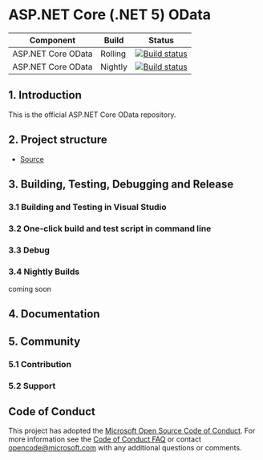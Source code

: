 ASP.NET Core (.NET 5) OData
============= 
Component | Build  | Status 
--------|--------- |---------
ASP.NET Core OData|Rolling | [![Build status](https://identitydivision.visualstudio.com/OData/_apis/build/status/AspNetCoreOData/AspNetCoreOData-master-rolling)](https://identitydivision.visualstudio.com/OData/_build/latest?definitionId=1132) 
ASP.NET Core OData|Nightly | [![Build status](https://identitydivision.visualstudio.com/OData/_apis/build/status/AspNetCoreOData/AspNetCoreOData-master-nightly)](https://identitydivision.visualstudio.com/OData/_build/latest?definitionId=1169)

## 1. Introduction
This is the official ASP.NET Core OData repository.

## 2. Project structure

* [Source](https://github.com/odata/aspnetcoreodata)

## 3. Building, Testing, Debugging and Release

### 3.1 Building and Testing in Visual Studio

### 3.2 One-click build and test script in command line

### 3.3 Debug

### 3.4 Nightly Builds
coming soon

## 4. Documentation

## 5. Community

### 5.1 Contribution

### 5.2 Support

## Code of Conduct

This project has adopted the [Microsoft Open Source Code of Conduct](https://opensource.microsoft.com/codeofconduct/). For more information see the [Code of Conduct FAQ](https://opensource.microsoft.com/codeofconduct/faq/) or contact [opencode@microsoft.com](mailto:opencode@microsoft.com) with any additional questions or comments.
